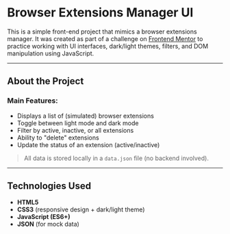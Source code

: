# Browser Extensions Manager UI

This is a simple front-end project that mimics a browser extensions manager. It was created as part of a challenge on [Frontend Mentor](https://www.frontendmentor.io/) to practice working with UI interfaces, dark/light themes, filters, and DOM manipulation using JavaScript.

---

##  About the Project

### Main Features:
- Displays a list of (simulated) browser extensions
- Toggle between light mode and dark mode
- Filter by active, inactive, or all extensions
- Ability to "delete" extensions
- Update the status of an extension (active/inactive)

> All data is stored locally in a `data.json` file (no backend involved).

---

##  Technologies Used

- **HTML5**
- **CSS3** (responsive design + dark/light theme)
- **JavaScript (ES6+)**
- **JSON** (for mock data)
